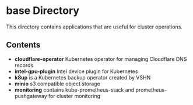 # base Directory

This directory contains applications that are useful for cluster operations.

## Contents

- **cloudflare-operator** Kubernetes operator for managing Cloudflare DNS records
- **intel-gpu-plugin** Intel device plugin for Kubernetes
- **k8up** is a Kubernetes backup operator created by VSHN
- **minio** s3 compatible object storage
- **monitoring** contains kube-prometheus-stack and prometheus-pushgateway for cluster monitoring
